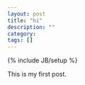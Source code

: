 ```yaml
---
layout: post
title: "hi"
description: ""
category: 
tags: []
---
```

{% include JB/setup %}


This is my first post. 
